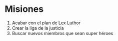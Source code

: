 # Misiones

1. Acabar con el plan de Lex Luthor
2. Crear la liga de la justicia
3. Buscar nuevos miembros que sean super héroes
